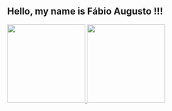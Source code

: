 ## Hello, my name is Fábio Augusto !!! 
 <div>
  <a href="https://github.com/fabio-aug">

  <img height="180em" src="https://github-readme-stats.vercel.app/api?username=fabio-aug&show_icons=true&theme=dracula&include_all_commits=true&count_private=true"/>

  <img height="180em" src="https://github-readme-stats.vercel.app/api/top-langs/?username=fabio-aug&layout=compact&langs_count=7&theme=dracula"/>
</div>

<!--
**fabio-aug/fabio-aug** is a ✨ _special_ ✨ repository because its `README.md` (this file) appears on your GitHub profile.

Here are some ideas to get you started:

- 🔭 I’m currently working on ...
- 🌱 I’m currently learning ...
- 👯 I’m looking to collaborate on ...
- 🤔 I’m looking for help with ...
- 💬 Ask me about ...
- 📫 How to reach me: ...
- 😄 Pronouns: ...
- ⚡ Fun fact: ...
-->
